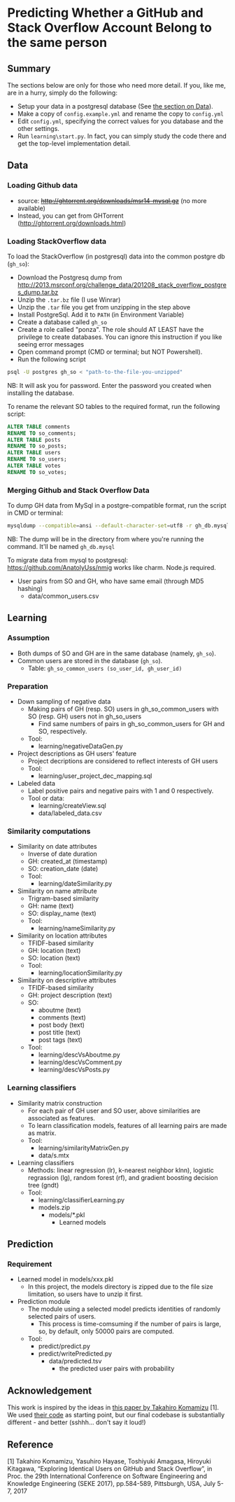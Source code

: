 # Predicting Whether a GitHub and Stack Overflow Account Belong to the same person

## Summary
The sections below are only for those who need more detail. If you, like me, are in a hurry, simply do the following: 
* Setup your data in a postgresql database (See [the section on Data](#Data)). 
* Make a copy of `config.example.yml` and rename the copy to `config.yml`
* Edit `config.yml`, specifying the correct values for you database and the other settings.
* Run `learning\start.py`. In fact, you can simply study the code there and get the top-level implementation detail.

## Data 

### Loading Github data
- source: ~~http://ghtorrent.org/downloads/msr14-mysql.gz~~ (no more available)
- Instead, you can get from GHTorrent (http://ghtorrent.org/downloads.html)

### Loading StackOverflow data
To load the StackOverflow (in postgresql) data into the common postgre db (`gh_so`):
- Download the Postgresq dump from http://2013.msrconf.org/challenge_data/201208_stack_overflow_postgres_dump.tar.bz
- Unzip the `.tar.bz` file (I use Winrar)
- Unzip the `.tar` file you get from unzipping in the step above
- Install PostgreSql. Add it to `PATH` (in Environment Variable)
- Create a database called `gh_so`
- Create a role called "ponza". The role should AT LEAST have the privilege to create databases. You can ignore this instruction if you like seeing error messages
- Open command prompt (CMD or terminal; but NOT Powershell). 
- Run the following script
```bash
psql -U postgres gh_so < "path-to-the-file-you-unzipped"
```
NB: It will ask you for password. Enter the password you created when installing the database.

To rename the relevant SO tables to the required format, run the following script:
```sql
ALTER TABLE comments
RENAME TO so_comments;
ALTER TABLE posts
RENAME TO so_posts;
ALTER TABLE users
RENAME TO so_users;
ALTER TABLE votes
RENAME TO so_votes;
```

### Merging Github and Stack Overflow Data
To dump GH data from MySql in a postgre-compatible format, run the script in CMD or terminal:
```bash
mysqldump --compatible=ansi --default-character-set=utf8 -r gh_db.mysql -u root -p gh_db
```

NB: The dump will be in the directory from where you're running the command. It'll be named `gh_db.mysql`

To migrate data from mysql to postgresql:
	https://github.com/AnatolyUss/nmig works like charm. Node.js required.

- User pairs from SO and GH, who have same email (through MD5 hashing)
  - data/common_users.csv

## Learning

### Assumption
- Both dumps of SO and GH are in the same database (namely, `gh_so`).
- Common users are stored in the database (`gh_so`).
	- Table: `gh_so_common_users (so_user_id, gh_user_id)`

### Preparation
- Down sampling of negative data
	- Making pairs of GH (resp. SO) users in gh_so_common_users with SO (resp. GH) users not in gh_so_users 
		- Find same numbers of pairs in gh_so_common_users for GH and SO, respectively.
	- Tool:
		- learning/negativeDataGen.py
- Project descriptions as GH users' feature
	- Project decriptions are considered to reflect interests of GH users 
	- Tool:
		- learning/user_project_dec_mapping.sql
- Labeled data
	- Label positive pairs and negative pairs with 1 and 0 respectively.
	- Tool or data:
		- learning/createView.sql
		- data/labeled_data.csv

### Similarity computations
- Similarity on date attributes
	- Inverse of date duration
	- GH: created_at (timestamp)
	- SO: creation_date (date)
	- Tool:
		- learning/dateSimilarity.py
- Similarity on name attribute
	- Trigram-based similarity
	- GH: name (text)
	- SO: display_name (text)
	- Tool:
		- learning/nameSimilarity.py
- Similarity on location attributes
	- TFIDF-based similarity 
	- GH: location (text)
	- SO: location (text)
	- Tool:
		- learning/locationSimilarity.py
- Similarity on descriptive attributes
	- TFIDF-based similarity
	- GH: project description (text)
	- SO:
		- aboutme (text)
		- comments (text)
		- post body (text)
		- post title (text)
		- post tags (text)
	- Tool:
		- learning/descVsAboutme.py
		- learning/descVsComment.py
		- learning/descVsPosts.py

### Learning classifiers
- Similarity matrix construction
	- For each pair of GH user and SO user, above similarities are associated as features. 
	- To learn classification models, features of all learning pairs are made as matrix.
	- Tool:
		- learning/similarityMatrixGen.py
		- data/s.mtx
- Learning classifiers
	- Methods: linear regression (lr), k-nearest neighbor klnn), logistic regrassion (lg),
		random forest (rf), and gradient boosting decision tree (gndt)
	- Tool:
		- learning/classifierLearning.py
		- models.zip
			- models/*.pkl
				- Learned models


## Prediction

### Requirement
- Learned model in models/xxx.pkl
	- In this project, the models directory is zipped due to the file size limitation,
		so users have to unzip it first.
- Prediction module
	- The module using a selected model predicts identities of randomly selected pairs of users. 
		- This process is time-comsuming if the number of pairs is large, so, by default,
			only 50000 pairs are computed. 
	- Tool:
		- predict/predict.py
		- predict/writePredicted.py
			- data/predicted.tsv
				- the predicted user pairs with probability


## Acknowledgement
This work is inspired by the ideas in [this paper by Takahiro Komamizu](http://dx.doi.org/10.18293/SEKE2017-109) [1]. We used [their code](https://github.com/Taka-Coma/PJD_GHSO) as starting point, but our final codebase is substantially different - and better (sshhh... don't say it loud!)

## Reference
[1] Takahiro Komamizu, Yasuhiro Hayase, Toshiyuki Amagasa, Hiroyuki Kitagawa, 
“Exploring Identical Users on GitHub and Stack Overflow”, 
in Proc. the 29th International Conference on Software Engineering and Knowledge Engineering (SEKE 2017), 
pp.584-589, Pittsburgh, USA, July 5-7, 2017